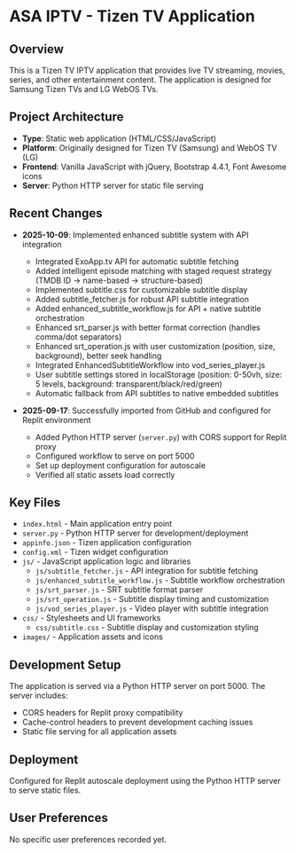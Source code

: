 # ASA IPTV - Tizen TV Application

## Overview
This is a Tizen TV IPTV application that provides live TV streaming, movies, series, and other entertainment content. The application is designed for Samsung Tizen TVs and LG WebOS TVs.

## Project Architecture
- **Type**: Static web application (HTML/CSS/JavaScript)
- **Platform**: Originally designed for Tizen TV (Samsung) and WebOS TV (LG)
- **Frontend**: Vanilla JavaScript with jQuery, Bootstrap 4.4.1, Font Awesome icons
- **Server**: Python HTTP server for static file serving

## Recent Changes
- **2025-10-09**: Implemented enhanced subtitle system with API integration
  - Integrated ExoApp.tv API for automatic subtitle fetching
  - Added intelligent episode matching with staged request strategy (TMDB ID → name-based → structure-based)
  - Implemented subtitle.css for customizable subtitle display
  - Added subtitle_fetcher.js for robust API subtitle integration
  - Added enhanced_subtitle_workflow.js for API + native subtitle orchestration
  - Enhanced srt_parser.js with better format correction (handles comma/dot separators)
  - Enhanced srt_operation.js with user customization (position, size, background), better seek handling
  - Integrated EnhancedSubtitleWorkflow into vod_series_player.js
  - User subtitle settings stored in localStorage (position: 0-50vh, size: 5 levels, background: transparent/black/red/green)
  - Automatic fallback from API subtitles to native embedded subtitles

- **2025-09-17**: Successfully imported from GitHub and configured for Replit environment
  - Added Python HTTP server (`server.py`) with CORS support for Replit proxy
  - Configured workflow to serve on port 5000
  - Set up deployment configuration for autoscale
  - Verified all static assets load correctly

## Key Files
- `index.html` - Main application entry point
- `server.py` - Python HTTP server for development/deployment
- `appinfo.json` - Tizen application configuration
- `config.xml` - Tizen widget configuration
- `js/` - JavaScript application logic and libraries
  - `js/subtitle_fetcher.js` - API integration for subtitle fetching
  - `js/enhanced_subtitle_workflow.js` - Subtitle workflow orchestration
  - `js/srt_parser.js` - SRT subtitle format parser
  - `js/srt_operation.js` - Subtitle display timing and customization
  - `js/vod_series_player.js` - Video player with subtitle integration
- `css/` - Stylesheets and UI frameworks
  - `css/subtitle.css` - Subtitle display and customization styling
- `images/` - Application assets and icons

## Development Setup
The application is served via a Python HTTP server on port 5000. The server includes:
- CORS headers for Replit proxy compatibility
- Cache-control headers to prevent development caching issues
- Static file serving for all application assets

## Deployment
Configured for Replit autoscale deployment using the Python HTTP server to serve static files.

## User Preferences
No specific user preferences recorded yet.